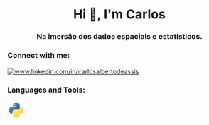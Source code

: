 <h1 align="center">Hi 👋, I'm Carlos</h1>
<h3 align="center">Na imersão dos dados espaciais e estatísticos.</h3>

<h3 align="left">Connect with me:</h3>
<p align="left">
<a href="www.linkedin.com/in/carlosalbertodeassis" target="blank"><img align="center" src="https://raw.githubusercontent.com/rahuldkjain/github-profile-readme-generator/master/src/images/icons/Social/linked-in-alt.svg" alt="www.linkedin.com/in/carlosalbertodeassis" height="30" width="40" /></a>
</p>

<h3 align="left">Languages and Tools:</h3>
<p align="left"> <a href="https://www.python.org" target="_blank" rel="noreferrer"> <img src="https://raw.githubusercontent.com/devicons/devicon/master/icons/python/python-original.svg" alt="python" width="40" height="40"/> </a> </p>
